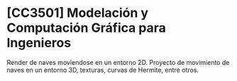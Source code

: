 # [CC3501] Modelación y Computación Gráfica para Ingenieros
Render de naves moviendose en un entorno 2D.
Proyecto de movimiento de naves en un entorno 3D, texturas, curvas de Hermite, entre otros.
